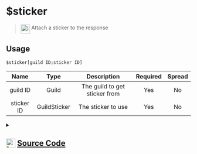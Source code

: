# $sticker
> <img align="top" src="https://upload.wikimedia.org/wikipedia/commons/thumb/e/e4/Infobox_info_icon.svg/160px-Infobox_info_icon.svg.png?20150409153300" alt="image" width="25" height="auto"> Attach a sticker to the response
## Usage
```
$sticker[guild ID;sticker ID]
```
| Name | Type | Description | Required | Spread
| :---: | :---: | :---: | :---: | :---: |
guild ID | Guild | The guild to get sticker from | Yes | No
sticker ID | GuildSticker | The sticker to use | Yes | No
<details>
<summary>
    
## <img align="top" src="https://cdn4.iconfinder.com/data/icons/iconsimple-logotypes/512/github-512.png" alt="image" width="25" height="auto">  [Source Code](https://github.com/tryforge/ForgeScript-V2/blob/main/src/native/sticker.ts)
    
</summary>
    
```ts
import { BaseChannel } from "discord.js"
import { ArgType, NativeFunction, Return } from "../structures"

export default new NativeFunction({
    name: "$sticker",
    version: "1.3.0",
    description: "Attach a sticker to the response",
    brackets: true,
    unwrap: true,
    args: [
        {
            name: "guild ID",
            rest: false,
            required: true,
            type: ArgType.Guild,
            description: "The guild to get sticker from"
        },
        {
            name: "sticker ID",
            rest: false,
            required: true,
            type: ArgType.GuildSticker,
            pointer: 0,
            description: "The sticker to use"
        }
    ],
    execute(ctx, [, sticker]) {
        ctx.container.stickers.push(sticker.id)
        return this.success()
    },
})

```
    
</details>